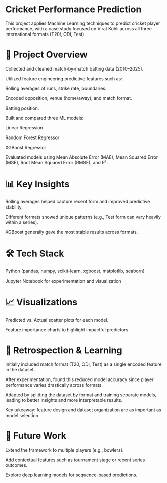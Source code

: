 # Cricket Performance Prediction
This project applies Machine Learning techniques to predict cricket player performance, with a case study focused on Virat Kohli across all three international formats (T20I, ODI, Test).

# 🔎 Project Overview

Collected and cleaned match-by-match batting data (2010–2025).

Utilized feature engineering predictive features such as:

Rolling averages of runs, strike rate, boundaries.

Encoded opposition, venue (home/away), and match format.

Batting position.

Built and compared three ML models:

Linear Regression

Random Forest Regressor

XGBoost Regressor

Evaluated models using Mean Absolute Error (MAE), Mean Squared Error (MSE), Root Mean Squared Error (RMSE), and R².

# 📊 Key Insights

Rolling averages helped capture recent form and improved predictive stability.

Different formats showed unique patterns (e.g., Test form can vary heavily within a series).

XGBoost generally gave the most stable results across formats.

# 🛠️ Tech Stack

Python (pandas, numpy, scikit-learn, xgboost, matplotlib, seaborn)

Jupyter Notebook for experimentation and visualization

# 📈 Visualizations

Predicted vs. Actual scatter plots for each model.

Feature importance charts to highlight impactful predictors.

# 🔄 Retrospection & Learning

Initially included match format (T20, ODI, Test) as a single encoded feature in the dataset.

After experimentation, found this reduced model accuracy since player performance varies drastically across formats.

Adapted by splitting the dataset by format and training separate models, leading to better insights and more interpretable results.

Key takeaway: feature design and dataset organization are as important as model selection.

# 🚀 Future Work

Extend the framework to multiple players (e.g., bowlers).

Add contextual features such as tournament stage or recent series outcomes.

Explore deep learning models for sequence-based predictions.
